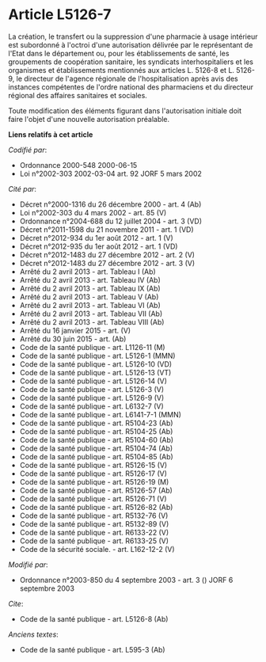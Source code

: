 # Article L5126-7

La création, le transfert ou la suppression d'une pharmacie à usage intérieur est subordonné à l'octroi d'une autorisation
délivrée par le représentant de l'Etat dans le département ou, pour les établissements de santé, les groupements de
coopération sanitaire, les syndicats interhospitaliers et les organismes et établissements mentionnés aux articles L. 5126-8
et L. 5126-9, le directeur de l'agence régionale de l'hospitalisation après avis des instances compétentes de l'ordre
national des pharmaciens et du directeur régional des affaires sanitaires et sociales.

Toute modification des éléments figurant dans l'autorisation initiale doit faire l'objet d'une nouvelle autorisation
préalable.

**Liens relatifs à cet article**

_Codifié par_:

  - Ordonnance 2000-548 2000-06-15
  - Loi n°2002-303 2002-03-04 art. 92 JORF 5 mars 2002

_Cité par_:

  - Décret n°2000-1316 du 26 décembre 2000 - art. 4 (Ab)
  - Loi n°2002-303 du 4 mars 2002 - art. 85 (V)
  - Ordonnance n°2004-688 du 12 juillet 2004 - art. 3 (VD)
  - Décret n°2011-1598 du 21 novembre 2011 - art. 1 (VD)
  - Décret n°2012-934 du 1er août 2012 - art. 1 (V)
  - Décret n°2012-935 du 1er août 2012 - art. 1 (VD)
  - Décret n°2012-1483 du 27 décembre 2012 - art. 2 (V)
  - Décret n°2012-1483 du 27 décembre 2012 - art. 3 (V)
  - Arrêté du 2 avril 2013 - art. Tableau I (Ab)
  - Arrêté du 2 avril 2013 - art. Tableau IV (Ab)
  - Arrêté du 2 avril 2013 - art. Tableau IX (Ab)
  - Arrêté du 2 avril 2013 - art. Tableau V (Ab)
  - Arrêté du 2 avril 2013 - art. Tableau VI (Ab)
  - Arrêté du 2 avril 2013 - art. Tableau VII (Ab)
  - Arrêté du 2 avril 2013 - art. Tableau VIII (Ab)
  - Arrêté du 16 janvier 2015 - art. (V)
  - Arrêté du 30 juin 2015 - art. (Ab)
  - Code de la santé publique - art. L1126-11 (M)
  - Code de la santé publique - art. L5126-1 (MMN)
  - Code de la santé publique - art. L5126-10 (VD)
  - Code de la santé publique - art. L5126-13 (VT)
  - Code de la santé publique - art. L5126-14 (V)
  - Code de la santé publique - art. L5126-3 (V)
  - Code de la santé publique - art. L5126-9 (V)
  - Code de la santé publique - art. L6132-7 (V)
  - Code de la santé publique - art. L6141-7-1 (MMN)
  - Code de la santé publique - art. R5104-23 (Ab)
  - Code de la santé publique - art. R5104-25 (Ab)
  - Code de la santé publique - art. R5104-60 (Ab)
  - Code de la santé publique - art. R5104-74 (Ab)
  - Code de la santé publique - art. R5104-85 (Ab)
  - Code de la santé publique - art. R5126-15 (V)
  - Code de la santé publique - art. R5126-17 (V)
  - Code de la santé publique - art. R5126-19 (M)
  - Code de la santé publique - art. R5126-57 (Ab)
  - Code de la santé publique - art. R5126-71 (V)
  - Code de la santé publique - art. R5126-82 (Ab)
  - Code de la santé publique - art. R5132-76 (V)
  - Code de la santé publique - art. R5132-89 (V)
  - Code de la santé publique - art. R6133-22 (V)
  - Code de la santé publique - art. R6133-25 (V)
  - Code de la sécurité sociale. - art. L162-12-2 (V)

_Modifié par_:

  - Ordonnance n°2003-850 du 4 septembre 2003 - art. 3 () JORF 6 septembre 2003

_Cite_:

  - Code de la santé publique - art. L5126-8 (Ab)

_Anciens textes_:

  - Code de la santé publique - art. L595-3 (Ab)
